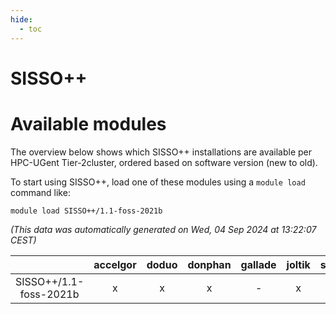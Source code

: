 ```yaml
---
hide:
  - toc
---
```


SISSO++
=======

# Available modules


The overview below shows which SISSO++ installations are available per HPC-UGent Tier-2cluster, ordered based on software version (new to old).

To start using SISSO++, load one of these modules using a `module load` command like:

```shell
module load SISSO++/1.1-foss-2021b
```

*(This data was automatically generated on Wed, 04 Sep 2024 at 13:22:07 CEST)*  

| |accelgor|doduo|donphan|gallade|joltik|shinx|skitty|
| :---: | :---: | :---: | :---: | :---: | :---: | :---: | :---: |
|SISSO++/1.1-foss-2021b|x|x|x|-|x|-|x|
